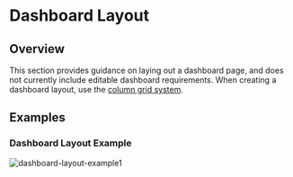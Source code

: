 # Dashboard Layout 

## Overview
This section provides guidance on laying out a dashboard page, and does not currently include editable dashboard requirements. When creating a dashboard layout, use the [column grid system](http://getbootstrap.com/css/#grid).

## Examples

### Dashboard Layout Example
![dashboard-layout-example1](img/dashboard-layout-example1.jpg)
